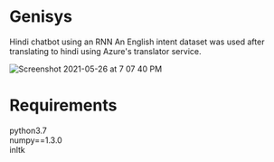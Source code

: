 # Genisys
Hindi chatbot using an RNN
An English intent dataset was used after translating to hindi using Azure's translator service.  

![Screenshot 2021-05-26 at 7 07 40 PM](https://user-images.githubusercontent.com/59250093/119669393-a5e9e980-be55-11eb-9805-99bbe7ff1b5c.png)

# Requirements
python3.7   
numpy==1.3.0   
inltk

